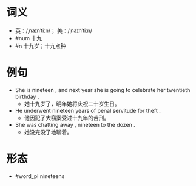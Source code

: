 # 词义
- 英：/ˌnaɪnˈtiːn/； 美：/ˌnaɪnˈtiːn/
- #num 十九
- #n 十九岁；十九点钟
# 例句
- She is nineteen , and next year she is going to celebrate her twentieth birthday .
	- 她十九岁了，明年她将庆祝二十岁生日。
- He underwent nineteen years of penal servitude for theft .
	- 他因犯了大窃案受过十九年的苦刑。
- She was chatting away , nineteen to the dozen .
	- 她没完没了地聊着。
# 形态
- #word_pl nineteens
